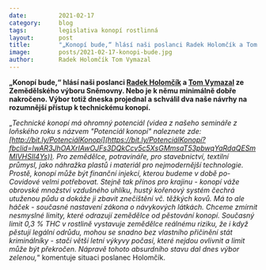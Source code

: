 ```yaml
---
date:         2021-02-17
category:     blog
tags:         legislativa konopí rostlinná
layout:       post
title:        "„Konopí bude,“ hlásí naši poslanci Radek Holomčík a Tom Vymazal ze Zemědělského výboru Sněmovny"
image:        posts/2021-02-17-konopi-bude.jpg
author:       Radek Holomčík Tom Vymazal
---
```


**„Konopí bude,“ hlásí naši poslanci [Radek Holomčík](https://www.facebook.com/holomcik/?__cft__[0]=AZWKHZdsnvSbXO_HvAXl6TJab1ihPYJ-W400_kul7vCoytjOQ0yO0xhKuyNEGis8vlmJfBYoXEra5jagaCMw5n-Wmdh_LficmHqg7NmDMM4arIXNRV3oWemlUAUdSe5HbjXT4I4wFD6HNpSjTVbABd8rDPTfL-fxgsYw6-GsQZoZBHu15A8X6ty_kHAmWTsvWUA&__tn__=kK-R) a [Tom Vymazal](https://www.facebook.com/tom.vymazal?__cft__[0]=AZWKHZdsnvSbXO_HvAXl6TJab1ihPYJ-W400_kul7vCoytjOQ0yO0xhKuyNEGis8vlmJfBYoXEra5jagaCMw5n-Wmdh_LficmHqg7NmDMM4arIXNRV3oWemlUAUdSe5HbjXT4I4wFD6HNpSjTVbABd8rDPTfL-fxgsYw6-GsQZoZBHu15A8X6ty_kHAmWTsvWUA&__tn__=-]K-R) ze Zemědělského výboru Sněmovny. Nebo je k němu minimálně dobře nakročeno. Výbor totiž dneska projednal a schválil dva naše návrhy na rozumnější přístup k technickému konopí.** 

„*Technické konopí má ohromný potenciál (videa z našeho semináře z loňského roku s názvem "Potenciál konopí" naleznete zde: [http://bit.ly/PotenciálKonopí](https://bit.ly/PotenciálKonopí?fbclid=IwAR3JhOAXrIAwOJFs3DQkCcv5c5XsGMmsaT53pbwqYaRdaQESmMIVHSIl4Ys)). Pro zemědělce, potravináře, pro stavebnictví, textilní průmysl, jako náhražka plastů i materiál pro nejmodernější technologie. Prostě, konopí může být finanční injekcí, kterou budeme v době po-Covidové velmi potřebovat. Stejně tak přínos pro krajinu - konopí váže obrovské množství vzdušného uhlíku, hustý kořenový systém čechrá utuženou půdu a dokáže ji zbavit znečištění vč. těžkých kovů. Má to ale háček - současné nastavení zákona o návykových látkách. Chceme zmírnit nesmyslné limity, které odrazují zemědělce od pěstování konopí. Současný limit 0,3 % THC v rostlině vystavuje zemědělce reálnému riziku, že i když pěstují legální odrůdu, mohou se snadno bez vlastního přičinění stát kriminálníky - stačí větší letní výkyvy počasí, které nejdou ovlivnit a limit může být překročen. Nápravě tohoto absurdního stavu dal dnes výbor zelenou,*“ komentuje situaci poslanec Holomčík.
